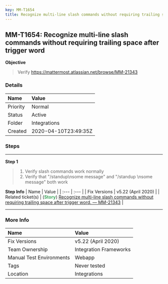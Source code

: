 ```yaml
---
key: MM-T1654
title: Recognize multi-line slash commands without requiring trailing space after trigger word
---
```


## MM-T1654: Recognize multi-line slash commands without requiring trailing space after trigger word

**Objective**

> <article>Verify&nbsp;<a href="https://mattermost.atlassian.net/browse/MM-21343">https://mattermost.atlassian.net/browse/MM-21343</a></article>

### Details

| Name     | Value                |
| :------- | :------------------- |
| Priority | Normal               |
| Status   | Active               |
| Folder   | Integrations         |
| Created  | 2020-04-10T23:49:35Z |

### Steps

<hr/>

**Step 1**

> <article><ol><li>Verify slash commands work normally</li><li>Verify that "/standup\nsome message" and "/standup \nsome message" both work</li></ol></article>

**Step Info**
| Name | Value |
| :--- | :--- |
| Fix Versions | v5.22 (April 2020) |
| Related ticket(s) | (<strong><span style="color: rgb(65, 168, 95);">Story</span></strong>)&nbsp;<a href="https://mattermost.atlassian.net/browse/MM-21343">Recognize multi-line slash commands without requiring trailing space after trigger word. — MM-21343</a> |

<hr/>

### More Info

| Name                     | Value                  |
| :----------------------- | :--------------------- |
| Fix Versions             | v5.22 (April 2020)     |
| Team Ownership           | Integration Frameworks |
| Manual Test Environments | Webapp                 |
| Tags                     | Never tested           |
| Location                 | Integrations           |
